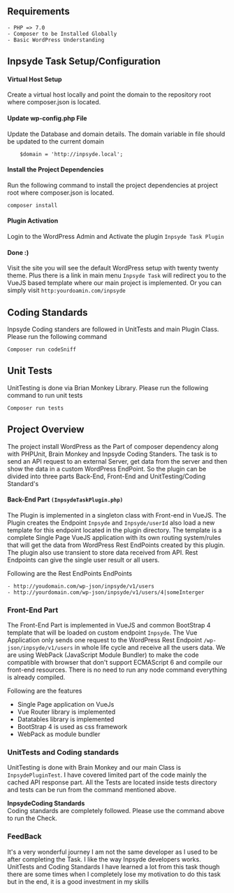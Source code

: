 ## Requirements

    - PHP => 7.0
    - Composer to be Installed Globally
    - Basic WordPress Understanding 
    
## Inpsyde Task Setup/Configuration


#### Virtual Host Setup
Create a virtual host locally and point the domain to the repository root where composer.json is located.
 


#### Update wp-config.php File
Update the Database and domain details. The domain variable in file should be updated to the current domain

```
    $domain = 'http://inpsyde.local';
```
  


#### Install the Project Dependencies 
Run the following command to install the project dependencies at project root where composer.json is located.

```
composer install
```



#### Plugin Activation
Login to the WordPress Admin and Activate the plugin `Inpsyde Task Plugin`


#### Done :)
Visit the site you will see the default WordPress setup with twenty twenty theme.
Plus there is a link in main menu `Inpsyde Task` will redirect you to the VueJS based template where our main project is implemented.
Or you can simply visit `http:yourdoamin.com/inpsyde`

## Coding Standards 
Inpsyde Coding standers are followed in UnitTests and main Plugin Class. Please run the following command
 
```
Composer run codeSniff
```


## Unit Tests
UnitTesting is done via Brian Monkey Library. Please run the following command to run unit tests
 
```
Composer run tests
```
 
 
## Project Overview
The project install WordPress as the Part of composer dependency along with PHPUnit, Brain Monkey and Inpsyde Coding Standers.
The task is to send an API request to an external Server, get data from the server and then show the data in a custom WordPress EndPoint. 
So the plugin can be divided into three parts Back-End, Front-End and UnitTesting/Coding Standard's  


#### Back-End Part `(InpsydeTaskPlugin.php)`
The Plugin is implemented in a singleton class with Front-end in VueJS. The Plugin creates the Endpoint ``Inpsyde`` and ``Inpsyde/userId``   also load a new template for this endpoint located in the plugin directory.
The template is a complete Single Page VueJS application with its own routing system/rules that will get the data from WordPress Rest EndPoints
created by this plugin. The plugin also use transient to store data received from API. Rest Endpoints can give the single user result or all users.


Following are the Rest EndPoints EndPoints
````
- http://youdomain.com/wp-json/inpsyde/v1/users
- http://yourdomain.com/wp-json/inpsyde/v1/users/4|someInterger 
```` 


### Front-End Part
The Front-End Part is implemented in VueJS and common BootStrap 4 template that will be loaded on custom endpoint ``Inpsyde``.
The Vue Application only sends one request to the WordPress Rest Endpoint `/wp-json/inpsyde/v1/users` in whole life cycle and receive all the users data.
We are using WebPack (JavaScript Module Bundler) to make the code compatible with browser that don't support ECMAScript 6 
and compile our front-end resources. There is no need to run any node command everything is already compiled.

Following are the features
 
 - Single Page application on VueJs
 - Vue Router library is implemented 
 - Datatables library is implemented
 - BootStrap 4 is used as css framework
 - WebPack as module bundler



### UnitTests and Coding standards
UnitTesting is done with Brain Monkey and our main Class is `InpsydePluginTest`. I have covered limited part of the code mainly the cached API response part.
All the Tests are located inside tests directory and tests can be run from the command mentioned above. 


**InpsydeCoding Standards**  
Coding standards are completely followed. Please use the command above to run the Check.  


### FeedBack
It's a very wonderful journey I am not the same developer as I used to be after completing the Task.
I like the way Inpsyde developers works. UnitTests and Coding Standards I have learned a lot from this task though  
there are some times when I completely lose my motivation to do this task but in the end, it is a good investment in my skills
 